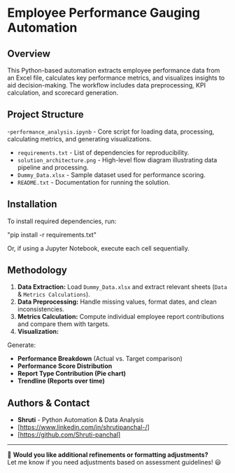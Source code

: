 # Employee Performance Gauging Automation

## Overview
This Python-based automation extracts employee performance data from an Excel file, calculates key performance metrics, and visualizes insights to aid decision-making. The workflow includes data preprocessing, KPI calculation, and scorecard generation.

## Project Structure
-`performance_analysis.ipynb` - Core script for loading data, processing, calculating metrics, and generating visualizations.
- `requirements.txt` - List of dependencies for reproducibility.
- `solution_architecture.png` - High-level flow diagram illustrating data pipeline and processing.
- `Dummy_Data.xlsx` - Sample dataset used for performance scoring.
- `README.txt` - Documentation for running the solution.

## Installation
To install required dependencies, run:

"pip install -r requirements.txt"

Or, if using a Jupyter Notebook, execute each cell sequentially.

## Methodology

1. **Data Extraction:** Load `Dummy_Data.xlsx` and extract relevant sheets (`Data` & `Metrics Calculations`).
2. **Data Preprocessing:** Handle missing values, format dates, and clean inconsistencies.
3. **Metrics Calculation:** Compute individual employee report contributions and compare them with targets.
4. **Visualization:** 

Generate:
   - **Performance Breakdown** (Actual vs. Target comparison)
   - **Performance Score Distribution**
   - **Report Type Contribution (Pie chart)**
   - **Trendline (Reports over time)**


## Authors & Contact
- **Shruti** - Python Automation & Data Analysis
- [https://www.linkedin.com/in/shrutipanchal-/]
- [https://github.com/Shruti-panchal]

---

🚀 **Would you like additional refinements or formatting adjustments?**  
Let me know if you need adjustments based on assessment guidelines! 😃